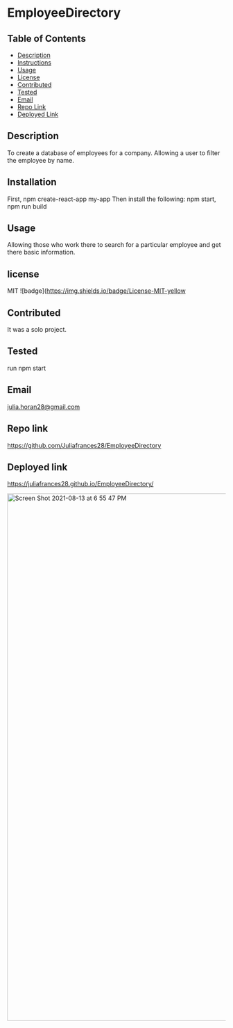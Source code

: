 # EmployeeDirectory 


## Table of Contents

 * [Description](#Description)
 * [Instructions](#Instructions)
 * [Usage](#Usage)
 * [License](#License)
 * [Contributed](#Tested)
 * [Tested](#Installation)
 * [Email](#Email)
 * [Repo Link](#Repolink)
 * [Deployed Link](#Deployedlink)
 

## Description
To create a database of employees for a company. Allowing a user to filter the employee by name. 

## Installation
First, npm create-react-app my-app Then install the following: npm start, npm run build 

## Usage
Allowing those who work there to search for a particular employee and get there basic information. 


## license
MIT ![badge](https://img.shields.io/badge/License-MIT-yellow

## Contributed
It was a solo project.

## Tested
run npm start 

## Email
julia.horan28@gmail.com

## Repo link
https://github.com/Juliafrances28/EmployeeDirectory

## Deployed link
https://juliafrances28.github.io/EmployeeDirectory/

<img width="1213" alt="Screen Shot 2021-08-13 at 6 55 47 PM" src="https://user-images.githubusercontent.com/67694214/129425447-407b9c7b-0d81-4cc6-9bee-74909ddd0e73.png">



